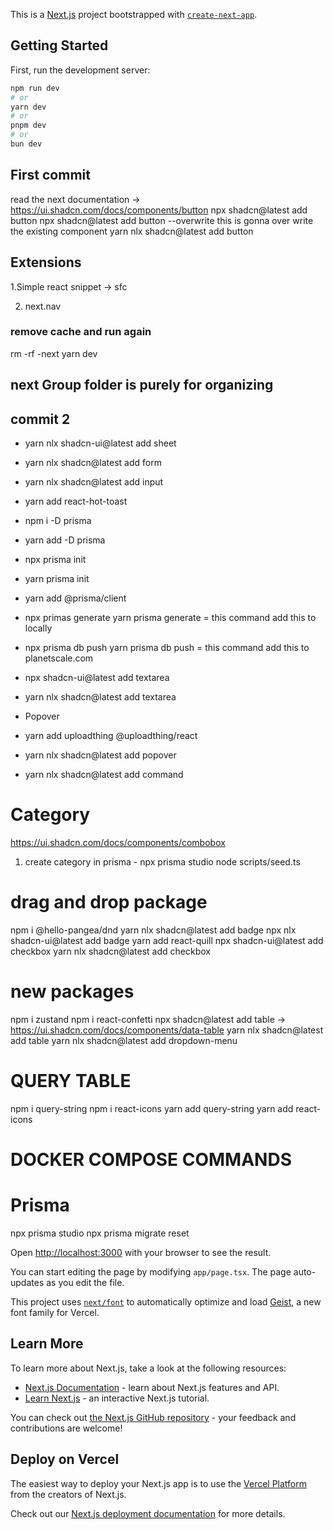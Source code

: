 This is a [Next.js](https://nextjs.org) project bootstrapped with [`create-next-app`](https://nextjs.org/docs/app/api-reference/cli/create-next-app).

## Getting Started

First, run the development server:

```bash
npm run dev
# or
yarn dev
# or
pnpm dev
# or
bun dev
```

## First commit
read the next documentation -> https://ui.shadcn.com/docs/components/button
npx shadcn@latest add button
npx shadcn@latest add button --overwrite this is gonna over write the existing component
yarn nlx shadcn@latest add button

## Extensions
1.Simple react snippet
 -> sfc

2. next.nav

### remove cache and run again
rm -rf -next
yarn dev

## next Group folder is purely for organizing

## commit 2
- yarn nlx shadcn-ui@latest add sheet
- yarn nlx shadcn@latest add form
- yarn nlx shadcn@latest add input
- yarn add react-hot-toast
- npm i -D prisma
- yarn add -D prisma
- npx prisma init
- yarn prisma init
- yarn add @prisma/client
- npx primas generate  yarn prisma generate   = this command add this to locally
- npx prisma db push  yarn prisma db push  = this command add this to planetscale.com
- npx shadcn-ui@latest add textarea
- yarn nlx shadcn@latest add textarea
- Popover
- yarn add uploadthing @uploadthing/react

- yarn nlx shadcn@latest add popover
- yarn nlx shadcn@latest add command

# Category
https://ui.shadcn.com/docs/components/combobox

1. create category in prisma - npx prisma studio 
    node scripts/seed.ts


# drag and drop package
npm i @hello-pangea/dnd
yarn nlx shadcn@latest add badge
npx nlx shadcn-ui@latest add badge
yarn add react-quill
npx shadcn-ui@latest add checkbox
yarn nlx shadcn@latest add checkbox

# new packages
npm i zustand
npm i react-confetti
npx shadcn@latest add table  -> https://ui.shadcn.com/docs/components/data-table
yarn nlx shadcn@latest add table
yarn nlx shadcn@latest add dropdown-menu


# QUERY TABLE
npm i query-string
npm i react-icons
yarn add query-string
yarn add react-icons


# DOCKER COMPOSE COMMANDS


# Prisma
npx prisma studio
npx prisma migrate reset



Open [http://localhost:3000](http://localhost:3000) with your browser to see the result.

You can start editing the page by modifying `app/page.tsx`. The page auto-updates as you edit the file.

This project uses [`next/font`](https://nextjs.org/docs/app/building-your-application/optimizing/fonts) to automatically optimize and load [Geist](https://vercel.com/font), a new font family for Vercel.

## Learn More

To learn more about Next.js, take a look at the following resources:

- [Next.js Documentation](https://nextjs.org/docs) - learn about Next.js features and API.
- [Learn Next.js](https://nextjs.org/learn) - an interactive Next.js tutorial.

You can check out [the Next.js GitHub repository](https://github.com/vercel/next.js) - your feedback and contributions are welcome!

## Deploy on Vercel

The easiest way to deploy your Next.js app is to use the [Vercel Platform](https://vercel.com/new?utm_medium=default-template&filter=next.js&utm_source=create-next-app&utm_campaign=create-next-app-readme) from the creators of Next.js.

Check out our [Next.js deployment documentation](https://nextjs.org/docs/app/building-your-application/deploying) for more details.
